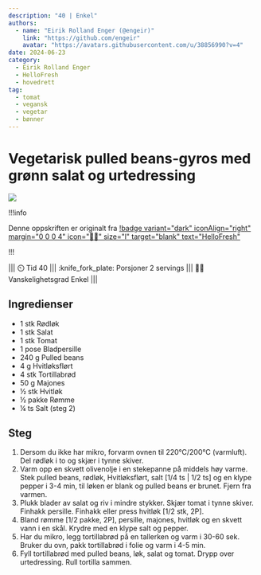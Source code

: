 ```yaml
---
description: "40 | Enkel"
authors:
  - name: "Eirik Rolland Enger (@engeir)"
    link: "https://github.com/engeir"
    avatar: "https://avatars.githubusercontent.com/u/38856990?v=4"
date: 2024-06-23
category:
  - Eirik Rolland Enger
  - HelloFresh
  - hovedrett
tag:
  - tomat
  - vegansk
  - vegetar
  - bønner
---
```


# Vegetarisk pulled beans-gyros med grønn salat og urtedressing

![](/static/vegetarisk-pulled-beans-gyros-med-gronn-salat-og-urtedressing/vegetarisk-pulled-beans-gyros-med-gronn-salat-og-urtedressing.webp)

!!!info

Denne oppskriften er originalt fra
[!badge variant="dark" iconAlign="right" margin="0 0 0 4" icon=":cook:" size="l" target="blank" text="HelloFresh"](https://www.hellofresh.no/recipes/vegetarisk-pulled-beans-gyros-64d20cd32a63efcc605eb230)

!!!

<!-- dprint-ignore-start -->
||| :timer_clock: Tid
40
||| :knife_fork_plate: Porsjoner
2 servings
||| :cook: Vanskelighetsgrad
Enkel
|||
<!-- dprint-ignore-end -->

## Ingredienser

- 1 stk Rødløk
- 1 stk Salat
- 1 stk Tomat
- 1 pose Bladpersille
- 240 g Pulled beans
- 4 g Hvitløksflørt
- 4 stk Tortillabrød
- 50 g Majones
- ½ stk Hvitløk
- ½ pakke Rømme
- ¼ ts Salt (steg 2)

## Steg

1. Dersom du ikke har mikro, forvarm ovnen til 220°C/200°C (varmluft). Del rødløk i to
   og skjær i tynne skiver.
2. Varm opp en skvett olivenolje i en stekepanne på middels høy varme. Stek pulled
   beans, rødløk, Hvitløksflørt, salt [1/4 ts | 1/2 ts] og en klype pepper i 3-4 min,
   til løken er blank og pulled beans er brunet. Fjern fra varmen.
3. Plukk blader av salat og riv i mindre stykker. Skjær tomat i tynne skiver. Finhakk
   persille. Finhakk eller press hvitløk [1/2 stk, 2P].
4. Bland rømme [1/2 pakke, 2P], persille, majones, hvitløk og en skvett vann i en skål.
   Krydre med en klype salt og pepper.
5. Har du mikro, legg tortillabrød på en tallerken og varm i 30-60 sek. Bruker du ovn,
   pakk tortillabrød i folie og varm i 4-5 min.
6. Fyll tortillabrød med pulled beans, løk, salat og tomat. Drypp over urtedressing.
   Rull tortilla sammen.

<script type="application/ld+json">
{
  "author": {
    "@type": "Person",
    "name": "HelloFresh",
    "url": "https://www.hellofresh.no/recipes/vegetarisk-pulled-beans-gyros-64d20cd32a63efcc605eb230"
  },
  "image": "https://img.hellofresh.com/f_auto,fl_lossy,h_640,q_auto,w_1200/hellofresh_s3/image/R13_W07_NO_R12255-4_Main_remove_salad_low-ffdf73a7.jpg",
  "site_name": "HelloFresh",
  "@context": "https://schema.org",
  "@type": "Recipe",
  "recipeCategory": "",
  "cookTime": 20,
  "recipeCuisine": "Fusion",
  "publisher": {
    "@type": "Organization",
    "name": "hellofresh.com"
  },
  "recipeIngredient": [
    "1 stk Rødløk",
    "1 stk Salat",
    "1 stk Tomat",
    "1 pose Bladpersille",
    "240 g Pulled beans",
    "4 g Hvitløksflørt",
    "4 stk Tortillabrød",
    "50 g Majones",
    "½ stk Hvitløk",
    "½ pakke Rømme",
    "¼ ts Salt (steg 2)"
  ],
  "recipeInstructions": [
    {
      "@type": "HowToStep",
      "text": "Dersom du ikke har mikro, forvarm ovnen til 220°C/200°C (varmluft). Del rødløk i to og skjær i tynne skiver."
    },
    {
      "@type": "HowToStep",
      "text": "Varm opp en skvett olivenolje i en stekepanne på middels høy varme. Stek pulled beans, rødløk, Hvitløksflørt, salt [1/4 ts | 1/2 ts] og en klype pepper i 3-4 min, til løken er blank og pulled beans er brunet. Fjern fra varmen."
    },
    {
      "@type": "HowToStep",
      "text": "Plukk blader av salat og riv i mindre stykker. Skjær tomat i tynne skiver. Finhakk persille. Finhakk eller press hvitløk [1/2 stk, 2P]."
    },
    {
      "@type": "HowToStep",
      "text": "Bland rømme [1/2 pakke, 2P], persille, majones, hvitløk og en skvett vann i en skål. Krydre med en klype salt og pepper."
    },
    {
      "@type": "HowToStep",
      "text": "Har du mikro, legg tortillabrød på en tallerken og varm i 30-60 sek. Bruker du ovn, pakk tortillabrød i folie og varm i 4-5 min."
    },
    {
      "@type": "HowToStep",
      "text": "Fyll tortillabrød med pulled beans, løk, salat og tomat. Drypp over urtedressing. Rull tortilla sammen."
    }
  ],
  "inLanguage": "nb-NO",
  "nutrition": {
    "@type": "NutritionInformation",
    "calories": "898 kcal",
    "fatContent": "40.3 g",
    "saturatedFatContent": "7.4 g",
    "carbohydrateContent": "86.8 g",
    "sugarContent": "8.9 g",
    "proteinContent": "42 g",
    "sodiumContent": "0 mg",
    "servingSize": "456"
  },
  "prepTime": 20,
  "name": "Vegetarisk pulled beans-gyros med grønn salat og urtedressing",
  "totalTime": 40,
  "recipeYield": "2 servings",
  "pattern": "vegetarisk-pulled-beans-gyros-med-gronn-salat-og-urtedressing"
}
</script>
